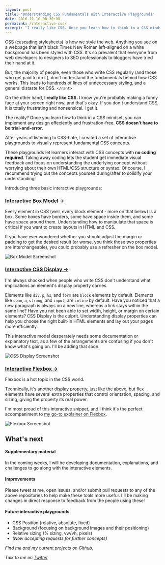 ```yaml
---
layout: post
title: "Understanding CSS Fundamentals With Interactive Playgrounds"
date: 2016-11-10 08:30:00
permalink: /interactive-css/
excerpt: "I really like CSS. Once you learn how to think in a CSS mindset, you can implement any design effeciently and frustration-free. Yes, contrary to popular belief, CSS doesn't have to be trial-and-error. I created a set of interactive playgrounds to visually represent fundamental CSS concepts."
---
```


CSS (cascading stylesheets) is how we style the web. Anything you see on a webpage that isn't black Times New Roman left-aligned on a white background has been styled with CSS. It's so prevalent that everyone from web developers to designers to SEO professionals to bloggers have tried their hand at it.

But, the majority of people, even those who write CSS regularly (and those who get paid to do it), don't understand the fundamentals behind how CSS works. This leads to hundreds of lines of unneccessary styling, and a general distaste for CSS. `</rant>`

On the other hand, **I really like CSS.** I know you're probably making a funny face at your screen right now, and that's okay. If you don't understand CSS, it is totally frustrating and nonsensical. I get it.

The reality? Once you learn how to think in a CSS mindset, you can implement any design effeciently and frustration-free. **CSS doesn't have to be trial-and-error.**

After years of listening to CSS-hate, I created a set of interactive playgrounds to visually represent fundamental CSS concepts.

These playgrounds let learners interact with CSS concepts with **no coding required**. Taking away coding lets the student get immediate visual feedback and focus on understanding the underlying concept without worrying about their own HTML/CSS structure or syntax. Of course, I recommend trying out the concepts yourself during/after to solidify your understanding!

Introducing three basic interactive playgrounds:

### [Interactive Box Model →](https://arirawr.github.io/interactive-box-model)

Every element in CSS (well, every block element - more on that below) is a box. Some boxes have borders, some have space inside them, and some have space around them. Understanding how to manipulate that space is critical if you want to create layouts in HTML and CSS.

If you have ever wondered whether you should adjust the margin or padding to get the desired result (or worse, you think those two properties are interchangeable), you could probably use a refresher on the box model.

![Box Model Screenshot](../../img/box-model-screenshot.png)

### [Interactive CSS Display →](https://arirawr.github.io/interactive-css-display)

I'm always shocked when people who write CSS don't understand what implications an element's display property carries.

Elements like `div`, `p`, `h1`, and `form` are `block` elements by default. Elements like `span`, `a`, `strong`, and `input`, are `inline` by default. Have you noticed that a new paragraph is always on a new line, whereas a link stays within the same line? Have you not been able to set width, height, or margin on certain elements? CSS Display is the culprit. Understanding display properties can help you choose the right built-in HTML elements and lay out your pages more efficiently.

This interactive model desperately needs some documentation or explanatory text, as a few of the arrangements are confusing if you don't know what's going on. I'll be adding that soon.

![CSS Display Screenshot](../../img/css-display-screenshot.png)

### [Interactive Flexbox →](https://arirawr.github.io/interactive-flexbox)

Flexbox is a hot topic in the CSS world.

Technically, it's another display property, just like the above, but flex elements have several extra properties that control orientation, spacing, and sizing, giving the property its real power.

I'm most proud of this interactive snippet, and I think it's the perfect accompaniment to [my go-to explainer on Flexbox](https://css-tricks.com/snippets/css/a-guide-to-flexbox/).

![Flexbox Screenshot](../../img/flexbox-screenshot.png)

## What's next

#### Supplementary material

In the coming weeks, I will be developing documentation, explanations, and challenges to go along with the interactive elements.

#### Improvements

Please tweet at me, open issues, and/or submit pull requests to any of the above repositories to help make these tools more useful. I'll be making changes in direct response to feedback from the people using these!

#### Future interactive playgrounds

- CSS Position (relative, absolute, fixed)
- Background (focusing on background images and their positioning)
- Relative sizing (% sizing, vw/vh, pixels)
- *(Now accepting requests for further concepts)*

*Find me and my current projects on [Github](https://github.com/arirawr).*

*Talk to me on [Twitter](https://twitter.com/imariari).*